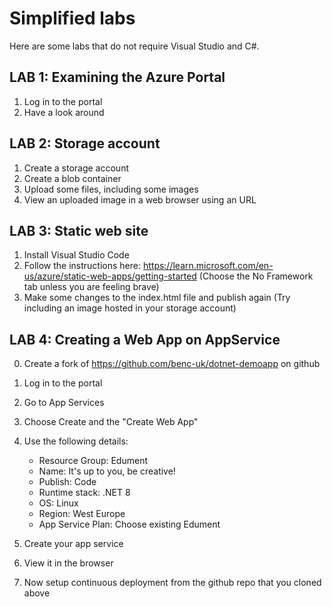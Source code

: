 # Simplified labs

Here are some labs that do not require Visual Studio and C#.

## LAB 1: Examining the Azure Portal
1. Log in to the portal
2. Have a look around

## LAB 2: Storage account
1. Create a storage account
2. Create a blob container
3. Upload some files, including some images
4. View an uploaded image in a web browser using an URL

## LAB 3: Static web site
1. Install Visual Studio Code
2. Follow the instructions here:
   https://learn.microsoft.com/en-us/azure/static-web-apps/getting-started
   (Choose the No Framework tab unless you are feeling brave)
3. Make some changes to the index.html file and publish again
   (Try including an image hosted in your storage account)

## LAB 4: Creating a Web App on AppService
0. Create a fork of https://github.com/benc-uk/dotnet-demoapp on github
1. Log in to the portal
2. Go to App Services
3. Choose Create and the "Create Web App"
4. Use the following details:

   * Resource Group: Edument
   * Name: It's up to you, be creative!
   * Publish: Code
   * Runtime stack: .NET 8
   * OS: Linux
   * Region: West Europe
   * App Service Plan: Choose existing Edument
5. Create your app service
6. View it in the browser
7. Now setup continuous deployment from the github repo that you cloned above
